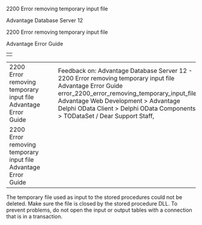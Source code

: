 2200 Error removing temporary input file




Advantage Database Server 12  

2200 Error removing temporary input file

Advantage Error Guide

|  |
| --- |
|  |

|  |  |  |  |  |
| --- | --- | --- | --- | --- |
| 2200 Error removing temporary input file  Advantage Error Guide |  |  | Feedback on: Advantage Database Server 12 - 2200 Error removing temporary input file Advantage Error Guide error\_2200\_error\_removing\_temporary\_input\_file Advantage Web Development > Advantage Delphi OData Client > Delphi OData Components > TODataSet / Dear Support Staff, |  |
| 2200 Error removing temporary input file  Advantage Error Guide |  |  |  |  |

The temporary file used as input to the stored procedures could not be deleted. Make sure the file is closed by the stored procedure DLL. To prevent problems, do not open the input or output tables with a connection that is in a transaction.